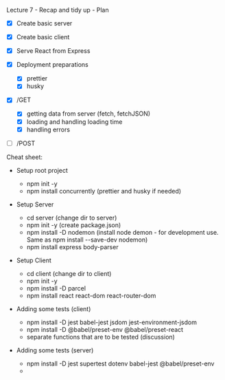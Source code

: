 Lecture 7 - Recap and tidy up - Plan

* [x] Create basic server
* [x] Create basic client
* [x] Serve React from Express
* [x] Deployment preparations
  * [x] prettier
  * [x] husky
* [x] /GET
  * [x] getting data from server (fetch, fetchJSON)
  * [x] loading and handling loading time
  * [x] handling errors
* [ ] /POST


Cheat sheet:
* Setup root project
  * npm init -y
  * npm install concurrently (prettier and husky if needed)
* Setup Server
  * cd server (change dir to server) 
  * npm init -y (create package.json)
  * npm install -D nodemon (install node demon - for development use. Same as npm install --save-dev nodemon)
  * npm install express body-parser
* Setup Client
  * cd client (change dir to client)
  * npm init -y
  * npm install -D parcel
  * npm install react react-dom react-router-dom

* Adding some tests (client)
  * npm install -D jest babel-jest jsdom jest-environment-jsdom
  * npm install -D @babel/preset-env @babel/preset-react
  * separate functions that are to be tested (discussion)

* Adding some tests (server)
  * npm install -D jest supertest dotenv babel-jest @babel/preset-env
  * 